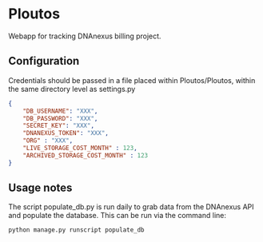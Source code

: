 # Ploutos
Webapp for tracking DNAnexus billing project.

## Configuration
Credentials should be passed in a file placed within Ploutos/Ploutos, within the same directory level as settings.py

```json
{
    "DB_USERNAME": "XXX",
    "DB_PASSWORD": "XXX",
    "SECRET_KEY": "XXX",
    "DNANEXUS_TOKEN": "XXX",
    "ORG" : "XXX",
    "LIVE_STORAGE_COST_MONTH" : 123,
    "ARCHIVED_STORAGE_COST_MONTH" : 123
}
```
## Usage notes
The script populate_db.py is run daily to grab data from the DNAnexus API and populate the database.
This can be run via the command line:

`python manage.py runscript populate_db`